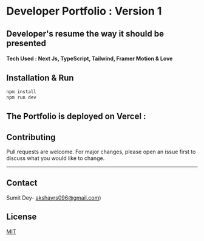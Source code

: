 # Developer Portfolio : Version 1

## Developer's resume the way it should be presented

#### Tech Used : Next Js, TypeScript, Tailwind, Framer Motion & Love

## Installation & Run

```bash
npm install
npm run dev
```

## The Portfolio is deployed on Vercel :

## Contributing

Pull requests are welcome. For major changes, please open an issue first to discuss what you would like to change.

---

## Contact

Sumit Dey- akshayrs096@gmail.com)

## License

[MIT](https://choosealicense.com/licenses/mit/)

